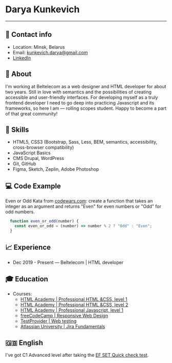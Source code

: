 # Darya Kunkevich
---

## 📡 Contact info
* Location: Minsk, Belarus
* Email: <kunkevich.darya@gmail.com>
* [LinkedIn](https://www.linkedin.com/in/darya-drazdouskaya-258297b5/)

## 💭 About
I'm working at Beltelecom as a web designer and HTML developer for about two years. Still in love with semantics and the possibilities of creating accessible and user-friendly interfaces. 
For developing myself as a truly frontend developer I need to go deep into practicing Javascript and its frameworks, so here I am — rolling scopes student. 
Happy to become a part of that great community!

## 💪 Skills
* HTML5, CSS3 (Bootstrap, Sass, Less, BEM, semantics, accessibility, cross-browser compatibility)
* JavaScript Basics
* CMS Drupal, WordPress
* Git, GitHub
* Figma, Sketch, Zeplin, Adobe Photoshop

## 💻 Code Example
Even or Odd Kata from [codewars.com](https://www.codewars.com/kata/53da3dbb4a5168369a0000fe): create a function that takes an integer as an argument and returns "Even" for even numbers or "Odd" for odd numbers.
```Javascript
  function even_or_odd(number) {
    const even_or_odd = (number) => number % 2 ? "Odd" : "Even";
  }
```

## 📈 Experience
* Dec 2019 - Present — Beltelecom | HTML developer

## 🎓 Education
* Courses:
  * [HTML Academy | Professional HTML &CSS, level 1](https://assets.htmlacademy.ru/certificates/intensive/107/896583.pdf?1553674731&_ga=2.74309586.1178568861.1626437427-322172810.1626437427)
  * [HTML Academy | Professional HTML &CSS, level 2](https://assets.htmlacademy.ru/certificates/intensive/113/896583.pdf?1560940891&_ga=2.74309586.1178568861.1626437427-322172810.1626437427)
  * [HTML Academy | Professional Javascript, level 1](https://assets.htmlacademy.ru/certificates/intensive/119/896583.pdf?1565557070&_ga=2.74309586.1178568861.1626437427-322172810.1626437427)
  * [freeCodeCamp | Responsive Web Design](https://www.freecodecamp.org/certification/darya-d/responsive-web-design)
  * [TestProvider | Web testing](https://testprovider.com/ru/search-certificate/tp22374473)
  * [Atlassian University | Jira Fundamentals](https://university.atlassian.com/student/award/fJigthH8yeDPJLxkbQUpoTHY)

## 🇬🇧 English
I've got C1 Advanced level after taking the [EF SET Quick check test](https://prnt.sc/1sk6sva). 